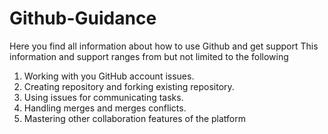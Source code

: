 # Github-Guidance
Here you find all information about how to use Github and get support
This information and support ranges from but not limited to the following
1. Working with you GitHub account issues.
2. Creating repository and forking existing repository.
3. Using issues for communicating tasks.
4. Handling merges and merges conflicts.
5. Mastering other collaboration features of the platform
